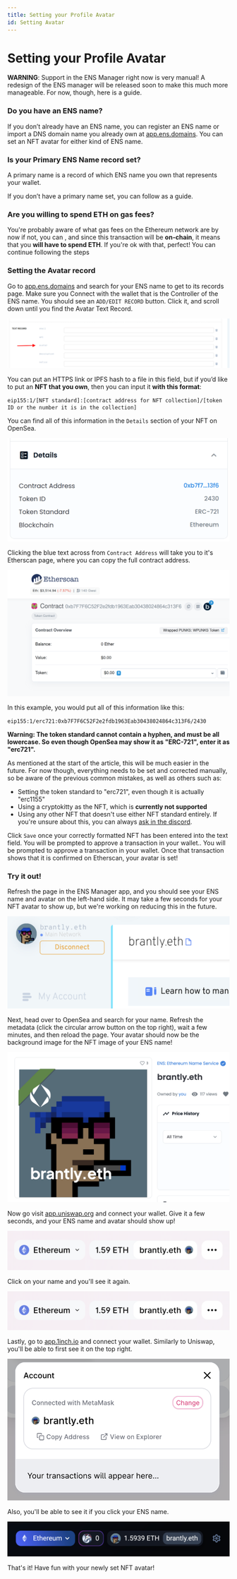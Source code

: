 ```yaml
---
title: Setting your Profile Avatar
id: Setting Avatar
---
```


# Setting your Profile Avatar

**WARNING**: Support in the ENS Manager right now is very manual! A redesign of the ENS manager will be released soon to make this much more manageable. For now, though, here is a guide.

### Do you have an ENS name?

If you don’t already have an ENS name, you can register an ENS name or import a DNS domain name you already own at [app.ens.domains](https://app.ens.domains). You can set an NFT avatar for either kind of ENS name.

### Is your Primary ENS Name record set?

A primary name is a record of which ENS name you own that represents your wallet. 

If you don’t have a primary name set, you can follow <!-- **Primary Name Guide Link ** --> as a guide.

### Are you willing to spend ETH on gas fees?

You're probably aware of what gas fees on the Ethereum network are by now if not, you can <!-- [read here](/references/ethereum/what-are-gas-fees.md) -->, and since this transaction will be **on-chain**, it means that you **will have to spend ETH**. If you're ok with that, perfect! You can continue following the steps

### Setting the Avatar record

Go to [app.ens.domains](https://app.ens.domains) and search for your ENS name to get to its records page. Make sure you Connect with the wallet that is the Controller of the ENS name. You should see an `ADD/EDIT RECORD` button. Click it, and scroll down until you find the Avatar Text Record.

![Setting your avatar record.](img/set-avatar-1.png "Locate the avatar record to make a change.")

You can put an HTTPS link or IPFS hash to a file in this field, but if you’d like to put an **NFT that you own**, then you can input it **with this format**:

```
eip155:1/[NFT standard]:[contract address for NFT collection]/[token ID or the number it is in the collection]
```

You can find all of this information in the `Details` section of your NFT on OpenSea.

![Setting your avatar record.](img/set-avatar-2.png "Inspect the contract address and token id to build your avatar url.")
 
Clicking the blue text across from `Contract Address` will take you to it's Etherscan page, where you can copy the full contract address.

![Setting your avatar record.](img/set-avatar-3.png "The contract address for your image can also be found on etherscan.io.")

In this example, you would put all of this information like this:

```
eip155:1/erc721:0xb7F7F6C52F2e2fdb1963Eab30438024864c313F6/2430
```

**Warning: The token standard cannot contain a hyphen, and must be all lowercase. So even though OpenSea may show it as "ERC-721", enter it as "erc721".**

As mentioned at the start of the article, this will be much easier in the future. For now though, everything needs to be set and corrected manually, so be aware of the previous common mistakes, as well as others such as:

* Setting the token standard to "erc721", even though it is actually "erc1155"
* Using a cryptokitty as the NFT, which is **currently not supported**
* Using any other NFT that doesn't use either NFT standard entirely. If you're unsure about this, you can always [ask in the discord](https://chat.ens.domains).

Click `Save` once your correctly formatted NFT has been entered into the text field. You will be prompted to approve a transaction in your wallet.. You will be prompted to approve a transaction in your wallet. Once that transaction shows that it is confirmed on Etherscan, your avatar is set!

### Try it out!

Refresh the page in the ENS Manager app, and you should see your ENS name and avatar on the left-hand side. It may take a few seconds for your NFT avatar to show up, but we're working on reducing this in the future.

![Setting your avatar record.](img/set-avatar-4.png "If set properly, your avatar will be displayed in the manager app.")

Next, head over to OpenSea and search for your name. Refresh the metadata (click the circular arrow button on the top right), wait a few minutes, and then reload the page. Your avatar should now be the background image for the NFT image of your ENS name!

![Setting your avatar record.](img/set-avatar-5.png "Your avatar will also display marketplaces in the image for you ENS Name.")

Now go visit [app.uniswap.org](https://app.uniswap.org) and connect your wallet. Give it a few seconds, and your ENS name and avatar should show up!

![Setting your avatar record.](img/set-avatar-6.png "Your avatar on uniswap")

Click on your name and you'll see it again.

![Setting your avatar record.](img/set-avatar-6.png "Your avatar on uniswap.")

Lastly, go to [app.1inch.io](https://app.1inch.io) and connect your wallet. Similarly to Uniswap, you'll be able to first see it on the top right.

![Setting your avatar record.](img/set-avatar-7.png "Your avatar on 1inch.")

Also, you'll be able to see it if you click your ENS name.

![Setting your avatar record.](img/set-avatar-8.png "Your avatar on 1inch.")

That's it! Have fun with your newly set NFT avatar!
